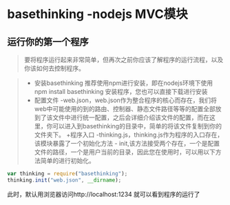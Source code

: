 # basethinking -nodejs MVC模块
## 运行你的第一个程序
>要将程序运行起来非常简单，但再次之前你应该了解程序的运行流程，以及你该如何去控制程序。

> + 安装basethinking
> 推荐使用npm进行安装，即在nodejs环境下使用npm install basethinking 安装程序，您也可以直接下载进行安装
> + 配置文件 -web.json，web.json作为整合程序的核心而存在，我们将web中可能使用的到的路由、控制器、静态文件路径等等的配置全部放到了该文件中进行统一配置，之后会详细介绍该文件的配置，而在这里，你可以进入到basethinking的目录中，简单的将该文件复制到你的文件夹下。
> +程序入口 -thinking.js，thinking.js作为程序的入口存在，该模块暴露了一个初始化方法 - init,该方法接受两个存在，一个是配置文件的路径，一个是用户当前的目录，因此您在使用时，可以用以下方法简单的进行初始化。
```js
var thinking = require("basethinking");   
thinking.init("web.json", __dirname);
```
此时，默认用浏览器访问http://localhost:1234 就可以看到程序的运行了
